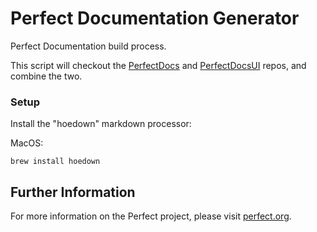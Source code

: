 # Perfect Documentation Generator

Perfect Documentation build process.

This script will checkout the [PerfectDocs](https://github.com/PerfectlySoft/PerfectDocs) and [PerfectDocsUI](https://github.com/PerfectlySoft/PerfectDocsUI) repos, and combine the two.

### Setup

Install the "hoedown" markdown processor:

MacOS:

``` 
brew install hoedown
```


## Further Information
For more information on the Perfect project, please visit [perfect.org](http://perfect.org).
